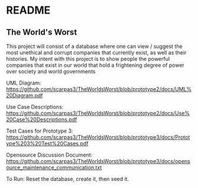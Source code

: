# README

## The World's Worst

This project will consist of a database where one can view / suggest the most unethical and corrupt companies that currently exist, as well as their histories. My intent with this project is to show people the powerful companies that exist in our world that hold a frightening degree of power over society and world governments

UML Diagram: https://github.com/scarpas3/TheWorldsWorst/blob/prototype2/docs/UML%20Diagram.pdf

Use Case Descriptions: https://github.com/scarpas3/TheWorldsWorst/blob/prototype2/docs/Use%20Case%20Descriptions.pdf

Test Cases for Prototype 3: https://github.com/scarpas3/TheWorldsWorst/blob/prototype3/docs/Prototype%203%20Test%20Cases.pdf

Opensource Discussion Document: https://github.com/scarpas3/TheWorldsWorst/blob/prototype3/docs/opensource_maintenance_communication.txt

To Run: Reset the database, create it, then seed it.
